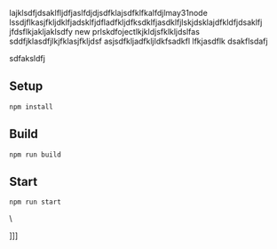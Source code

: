 lajklsdfjdsaklfljdfjaslfdjdjsdfklajsdfklfkalfdjlmay31node
lssdjflkasjfkljdklfjadsklfjdfladfkljdfksdklfjasdklfjlskjdsklajdfkldfjdsaklfj
jfdsflkjakljaklsdfy new prlskdfojectlkjkldjsfklkljdslfas
sddfjklasdfjlkjfklasjfkljdsf
asjsdfkljadfkljldkfsadkfl
lfkjasdflk
dsakflsdafj


sdfaksldfj



## Setup


`npm install`

## Build

`npm run build`

## Start

`npm run start`










\





]]]

